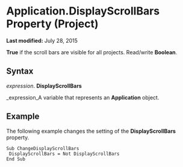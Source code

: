 
# Application.DisplayScrollBars Property (Project)

 **Last modified:** July 28, 2015

 **True** if the scroll bars are visible for all projects. Read/write **Boolean**.

## Syntax

 _expression_. **DisplayScrollBars**

 _expression_A variable that represents an  **Application** object.


## Example

The following example changes the setting of the  **DisplayScrollBars** property.


```
Sub ChangeDisplayScrollBars 
 DisplayScrollBars = Not DisplayScrollBars 
End Sub
```

